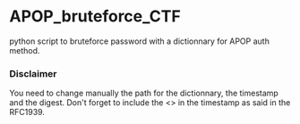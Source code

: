 # APOP_bruteforce_CTF

python script to bruteforce password with a dictionnary for APOP auth method.

### Disclaimer

You need to change manually the path for the dictionnary, the timestamp and the digest.
Don't forget to include the <> in the timestamp as said in the RFC1939.


